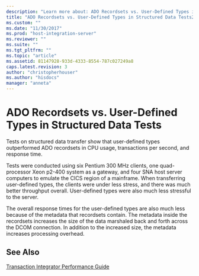 ```yaml
---
description: "Learn more about: ADO Recordsets vs. User-Defined Types in Structured Data Tests"
title: "ADO Recordsets vs. User-Defined Types in Structured Data Tests2 | Microsoft Docs"
ms.custom: ""
ms.date: "11/30/2017"
ms.prod: "host-integration-server"
ms.reviewer: ""
ms.suite: ""
ms.tgt_pltfrm: ""
ms.topic: "article"
ms.assetid: 81147928-933d-4333-8554-787c027249a8
caps.latest.revision: 3
author: "christopherhouser"
ms.author: "hisdocs"
manager: "anneta"
---
```

# ADO Recordsets vs. User-Defined Types in Structured Data Tests
Tests on structured data transfer show that user-defined types outperformed ADO recordsets in CPU usage, transactions per second, and response time.  
  
 Tests were conducted using six Pentium 300 MHz clients, one quad-processor Xeon p2-400 system as a gateway, and four SNA host server computers to emulate the CICS region of a mainframe. When transferring user-defined types, the clients were under less stress, and there was much better throughput overall. User-defined types were also much less stressful to the server.  
  
 The overall response times for the user-defined types are also much less because of the metadata that recordsets contain. The metadata inside the recordsets increases the size of the data marshaled back and forth across the DCOM connection. In addition to the increased size, the metadata increases processing overhead.  
  
## See Also  
 [Transaction Integrator Performance Guide](../core/transaction-integrator-performance-guide1.md)
